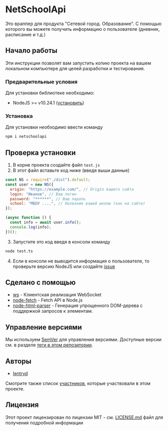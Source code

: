 # NetSchoolApi

Это враппер для продукта "Сетевой город. Образование". С помощью которого вы можете получить информацию о пользователе (дневник, расписание и т.д.)

## Начало работы

Эти инструкции позволят вам запустить копию проекта на вашем локальном компьютере для целей разработки и тестирования.

### Предварительные условия

Для установки библиотеке необходимо:

- NodeJS >= v10.24.1 ([установить](https://nodejs.org/ru/download/))

### Установка

Для установки необходимо ввести команду

```bash
npm i netschoolapi
```

## Проверка установки

1. В корне проекта создайте файл `test.js`
2. В этот файл вставьте код ниже (введя выши данные)

```javascript
const NS = require("./dist").default;
const user = new NS({
  origin: "https://example.com/", // Origin вашего сайта
  login: "Иванов", // Ваш логин
  password: "******", // Ваш пароль
  school: "МБОУ ....", // Название вашей школы (как на сайте)
});

(async function () {
  const info = await user.info();
  console.log(info);
})();
```

3. Запустите это код введя в консоли команду

```bash
node test.ts
```

4. Если в консоли не выводится информация о пользователе, то проверьте версию NodeJS или создайте [issue](https://github.com/lentryd/NetSchoolApi/issues/new)

## Сделано с помощью

- [ws](https://www.npmjs.com/package/ws) - Клиентская реализация WebSocket
- [node-fetch](https://www.npmjs.com/package/node-fetch) - Fetch API в Node.js
- [node-html-parser](https://www.npmjs.com/package/node-html-parser) - Генерация упрощенного DOM-дерева с поддержкой запросов к элементам.

## Управление версиями

Мы используем [SemVer](http://semver.org/) для управления версиями. Доступные версии см. в разделе [теги в этом репозитории](https://github.com/lentryd/NetSchoolApi/tags).

## Авторы

- [lentryd](https://github.com/lentryd)

Смотрите также список [участников](https://github.com/lentryd/NetSchoolApi/contributors), которые участвовали в этом проекте.

## Лицензия

Этот проект лицензирован по лицензии MIT - см. [LICENSE.md](LICENSE.md) файл для получения подробной информации
